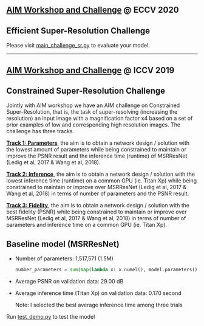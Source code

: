 ## [AIM Workshop and Challenge](https://data.vision.ee.ethz.ch/cvl/aim20/) @ ECCV 2020
## Efficient Super-Resolution Challenge

Please visit [main_challenge_sr.py](https://github.com/cszn/KAIR/blob/master/main_challenge_sr.py) to evaluate your model.

-----------------------------

## [AIM Workshop and Challenge](http://www.vision.ee.ethz.ch/aim19/) @ ICCV 2019
## Constrained Super-Resolution Challenge

Jointly with AIM workshop we have an AIM challenge on Constrained Super-Resolution, that is, the task of super-resolving (increasing the resolution) an input image with a magnification factor x4 based on a set of prior examples of low and corresponding high resolution images. The challenge has three tracks.

**[Track 1: Parameters](https://competitions.codalab.org/competitions/20167)**, the aim is to obtain a network design / solution with the lowest amount of parameters while being constrained to maintain or improve the PSNR result and the inference time (runtime) of MSRResNet (Ledig et al, 2017 & Wang et al, 2018).

**[Track 2: Inference](https://competitions.codalab.org/competitions/20168)**, the aim is to obtain a network design / solution with the lowest inference time (runtime) on a common GPU (ie. Titan Xp) while being constrained to maintain or improve over MSRResNet (Ledig et al, 2017 & Wang et al, 2018) in terms of number of parameters and the PSNR result.

**[Track 3: Fidelity](https://competitions.codalab.org/competitions/20169)**, the aim is to obtain a network design / solution with the best fidelity (PSNR) while being constrained to maintain or improve over MSRResNet (Ledig et al, 2017 & Wang et al, 2018) in terms of number of parameters and inference time on a common GPU (ie. Titan Xp).

## Baseline model (MSRResNet)

* Number of parameters: 1,517,571 (1.5M)

    ```python
    number_parameters = sum(map(lambda x: x.numel(), model.parameters()))
    ```

* Average PSNR on validation data: 29.00 dB

* Average inference time (Titan Xp) on validation data: 0.170 second 

    Note: I selected the best average inference time among three trials

Run [test_demo.py](test_demo.py) to test the model
